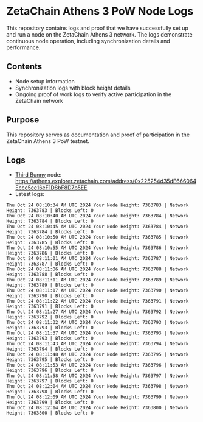 # ZetaChain Athens 3 PoW Node Logs
This repository contains logs and proof that we have successfully set up and run a node on the ZetaChain Athens 3 network. The logs demonstrate continuous node operation, including synchronization details and performance.

## Contents
- Node setup information
- Synchronization logs with block height details
- Ongoing proof of work logs to verify active participation in the ZetaChain network

## Purpose
This repository serves as documentation and proof of participation in the ZetaChain Athens 3 PoW testnet.

## Logs

- [Third Bunny](https://thirdbunny.xyz/) node: https://athens.explorer.zetachain.com/address/0x225254d35dE666064Eccc5ce16eF1D8bF8D7b5EE
- Latest logs:
```
Thu Oct 24 08:10:34 AM UTC 2024 Your Node Height: 7363783 | Network Height: 7363783 | Blocks Left: 0
Thu Oct 24 08:10:40 AM UTC 2024 Your Node Height: 7363784 | Network Height: 7363784 | Blocks Left: 0
Thu Oct 24 08:10:45 AM UTC 2024 Your Node Height: 7363784 | Network Height: 7363784 | Blocks Left: 0
Thu Oct 24 08:10:50 AM UTC 2024 Your Node Height: 7363785 | Network Height: 7363785 | Blocks Left: 0
Thu Oct 24 08:10:55 AM UTC 2024 Your Node Height: 7363786 | Network Height: 7363786 | Blocks Left: 0
Thu Oct 24 08:11:01 AM UTC 2024 Your Node Height: 7363787 | Network Height: 7363787 | Blocks Left: 0
Thu Oct 24 08:11:06 AM UTC 2024 Your Node Height: 7363788 | Network Height: 7363788 | Blocks Left: 0
Thu Oct 24 08:11:11 AM UTC 2024 Your Node Height: 7363789 | Network Height: 7363789 | Blocks Left: 0
Thu Oct 24 08:11:17 AM UTC 2024 Your Node Height: 7363790 | Network Height: 7363790 | Blocks Left: 0
Thu Oct 24 08:11:22 AM UTC 2024 Your Node Height: 7363791 | Network Height: 7363791 | Blocks Left: 0
Thu Oct 24 08:11:27 AM UTC 2024 Your Node Height: 7363792 | Network Height: 7363792 | Blocks Left: 0
Thu Oct 24 08:11:32 AM UTC 2024 Your Node Height: 7363793 | Network Height: 7363793 | Blocks Left: 0
Thu Oct 24 08:11:37 AM UTC 2024 Your Node Height: 7363793 | Network Height: 7363793 | Blocks Left: 0
Thu Oct 24 08:11:43 AM UTC 2024 Your Node Height: 7363794 | Network Height: 7363794 | Blocks Left: 0
Thu Oct 24 08:11:48 AM UTC 2024 Your Node Height: 7363795 | Network Height: 7363795 | Blocks Left: 0
Thu Oct 24 08:11:53 AM UTC 2024 Your Node Height: 7363796 | Network Height: 7363796 | Blocks Left: 0
Thu Oct 24 08:11:58 AM UTC 2024 Your Node Height: 7363797 | Network Height: 7363797 | Blocks Left: 0
Thu Oct 24 08:12:04 AM UTC 2024 Your Node Height: 7363798 | Network Height: 7363798 | Blocks Left: 0
Thu Oct 24 08:12:09 AM UTC 2024 Your Node Height: 7363799 | Network Height: 7363799 | Blocks Left: 0
Thu Oct 24 08:12:14 AM UTC 2024 Your Node Height: 7363800 | Network Height: 7363800 | Blocks Left: 0
```
